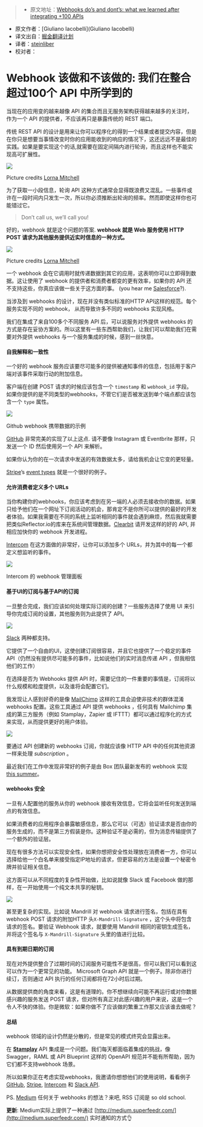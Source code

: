 > * 原文地址：[Webhooks do’s and dont’s: what we learned after integrating +100 APIs](https://restful.io/webhooks-dos-and-dont-s-what-we-learned-after-integrating-100-apis-d567405a3671)
* 原文作者：[Giuliano Iacobelli](Giuliano Iacobelli)
* 译文出自：[掘金翻译计划](https://github.com/xitu/gold-miner)
* 译者：[steinliber](https://github.com/steinliber)
* 校对者：

# Webhook 该做和不该做的: 我们在整合超过100个 API 中所学到的


当现在的应用变的越来越像 API 的集合而且无服务架构获得越来越多的关注时，作为一个 API 的提供者，不应该再只是暴露传统的 REST 端口。

传统 REST API 的设计是用来让你可以程序化的得到一个结果或者提交内容，但是在你只是想要当事情改变时你的应用能收到的响应的情况下，这还远远不是最佳的实践。如果是要实现这个的话,就需要在固定间隔内进行轮询，而且这样也不能实现高可扩展性。


![](https://cdn-images-1.medium.com/max/800/1*dEmrcTajSG5A4Z_JjrGqfw.png)

Picture credits [Lorna Mitchell](https://medium.com/u/e6dd3fdb7c2d)



为了获取一小段信息，轮询 API 这种方式通常会显得既浪费又混乱。一些事件或许在一段时间内只发生一次，所以你必须推断出轮询的频率。然而即使这样你也可能错过它。

> Don’t call us, we’ll call you!

好的，webhook 就是这个问题的答案.  **webhook 就是 Web 服务使用 HTTP POST 请求为其他服务提供近实时信息的一种方式。**



![](https://cdn-images-1.medium.com/max/800/1*8t-MNjY-6rJ79rsDnZt0rA.png)

Picture credits [Lorna Mitchell](https://medium.com/u/e6dd3fdb7c2d)



一个 webhook 会在它调用时就传递数据到其它的应用，这表明你可以立即得到数据。这让使用了 webhook 的提供者和消费者都变的更有效率，如果你的 API 还不支持这些，你真应该做一些关于这方面的事。
(you hear me [Salesforce](https://medium.com/u/f4fb2a348280)?).

当涉及到 webhooks 的设计，现在并没有类似标准的HTTP API这样的规范。每个服务实现不同的 webhook， 从而导致许多不同的 webhooks 实现风格。

我们在集成了来自100多个不同服务 API 后，可以说服务对外提供 webhooks 的方式是存在妥协方案的。所以这里有一些东西帮助我们，让我们可以帮助我们在需要对外提供 webhooks 与一个服务集成的时候，感到一丝快意。


#### 自我解释和一致性

一个好的 webhook 服务应该要尽可能多的提供被通知事件的信息，包括用于客户端对该事件采取行动的附加信息。

客户端在创建 POST 请求的时候应该包含一个 `timestamp` 和 `webhook_id` 字段。如果你提供的是不同类型的webhooks，不管它们是否被发送到单个端点都应该包含一个 `type` 属性。




![](https://cdn-images-1.medium.com/max/600/1*Yi85OX2kNJw-bbn8O0VVQQ.png)

Github webhook 携带数据的示例



[GitHub](https://medium.com/u/d18563e4f2b9) 非常完美的实现了以上这点. 请不要像 Instagram 或 Eventbrite 那样，只发送一个 ID 然后使用另一个 API 来解析。


如果你认为你的在一次请求中发送的有效数据太多，请给我机会让它变的更轻量。

[Stripe](https://medium.com/u/3ecae35d6d66)’s [event types](https://stripe.com/docs/api) 就是一个很好的例子。

#### 允许消费者定义多个 URLs

当你构建你的webhooks，你应该考虑到在另一端的人必须去接收你的数据。如果只给予他们在一个网址下订阅活动的机会，那肯定不是你所可以提供的最好的开发者体验。如果我需要在不同的系统上监听相同的事件就会遇到麻烦，然后我就需要把类似Reflector.io的库来在系统间管理数据。[Clearbit](https://medium.com/u/ce5450a7b906) 请开发这样的好的 API, 并相应加快你的 webhook 开发进程。


[Intercom](https://medium.com/u/7ca8972daf76) 在这方面做的非常好，让你可以添加多个 URLs，并为其中的每一个都定义想监听的事件。



![](https://cdn-images-1.medium.com/max/800/1*lGfFqT7G4x3swfm1qkxjfA.png)

Intercom 的 webhook 管理面板



#### 基于UI的订阅与基于API的订阅

一旦整合完成，我们应该如何处理实际订阅的创建？一些服务选择了使用 UI 来引导你完成订阅的设置，其他服务则为此提供了 API。



![](https://cdn-images-1.medium.com/max/600/1*lQ5VTo4IF50IjaimPq-F4Q.png)



[Slack](https://medium.com/u/26d90a99f605) 两种都支持。

它提供了一个自由的UI，这使创建订阅很容易，并且它也提供了一个稳定的事件 API（仍然没有提供尽可能多的事件，比如说他们的实时消息传递 API ，但我相信他们的工作）

在选择是否为 Webhooks 提供 API 时，需要记住的一件重要的事情是，订阅将以什么规模和粒度提供，以及谁将会配置它们。

我发现让人感到好奇的是像 [MailChimp](https://medium.com/u/772bf2413f17) 这样的工具会迫使非技术的群体混淆 webhooks 配置。这些工具通过 API 提供 webhooks ，任何具有 Mailchimp 集成的第三方服务（例如 Stamplay，Zapier 或 IFTTT）都可以通过程序化的方式来实现，从而提供更好的用户体验。



![](https://cdn-images-1.medium.com/max/600/1*EEMaCdPa63smJ3oOSpQ60w.png)



要通过 API 创建新的 webhooks 订阅，你就应该像 HTTP API 中的任何其他资源一样来处理 _subscription_ 。

最近我们在工作中发现非常好的例子是由 Box 团队最新发布的 webhook 实现 [this summer](https://blog.box.com/blog/box-webhooks/)。

#### webhooks 安全

一旦有人配置他的服务从你的 webhook 接收有效信息，它将会监听任何发送到端点的有效信息。

如果消费者的应用程序会暴露敏感信息，那么它可以（可选）验证请求是否由你的服务生成的，而不是第三方假装是你。这种验证不是必需的，但为消息传输提供了一个额外的验证层。

现在有很多方法可以实现安全性，如果你想把安全性处理放在消费者一方，你可以选择给他一个白名单来接受指定IP地址的请求，但更容易的方法是设置一个秘密令牌并验证相关信息。

这方面可以从不同程度的复杂性开始做，比如说就像 Slack 或 Facebook 做的那样，在一开始使用一个纯文本共享的秘钥。



![](https://cdn-images-1.medium.com/max/800/1*qyzDKFf4CfPwJEozGIah0w.png)


甚至更复杂的实现。比如说 Mandrill 对 webhook 请求进行签名，包括在具有 webhook POST 请求的附加HTTP 头`X-Mandrill-Signature` ，这个头中将包含请求的签名。要验证 Webhook 请求，就要使用 Mandrill 相同的密钥生成签名，并将这个签名与 `X-Mandrill-Signature` 头里的值进行比较。


#### 具有到期日期的订阅

现在对外提供整合了过期时间的订阅服务可能性不是很高，但可以我们可以看到这可以作为一个更常见的功能。 Microsoft Graph API 就是一个例子。除非你进行续订，否则通过 API 执行的任何订阅都将在72小时后过期。

从数据提供商的角度来看，这是有道理的。你不想继续向可能不再运行或对你数据感兴趣的服务发送 POST 请求，但对所有真正对此感兴趣的用户来说，这是一个令人不快的体验。你是微软：如果你做不了应该做的繁重工作那又应该谁去做呢？

#### 总结

webhook 领域的设计仍然是分散的，但是常见的模式终究会显露出来。

在 [**Stamplay**](https://stamplay.com/) API 集成是一个问题。我们每天都面临着集成的挑战，像 Swagger，RAML 或 API Blueprint 这样的 OpenAPI 规范并不能有所帮助，因为它们都不支持webhook 场景。

所以如果你正在考虑实现webhooks，我邀请你想想他们的使用说明，看看例子
[GitHub](https://medium.com/u/d18563e4f2b9), [Stripe](https://medium.com/u/3ecae35d6d66), [Intercom](https://medium.com/u/7ca8972daf76) 和 [Slack API](https://medium.com/u/272cd95a3742).

PS. [Medium](https://medium.com/u/504c7870fdb6) 任何关于 webhooks 的想法？来吧, RSS 订阅是 so old school.

**更新**: Medium实际上提供了一种通过 [http://medium.superfeedr.com/](http://medium.superfeedr.com/) 实时通知的方式👌

